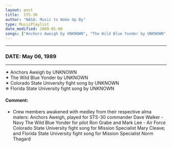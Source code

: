 ```yaml
---
layout: post
title:  STS-30
author: "NASA: Music to Wake Up By"
type: MusicPlaylist
date_modified: 1989-05-06
songs: ["Anchors Aweigh by UNKNOWN", "The Wild Blue Yonder by UNKNOWN", "Colorado State University fight song by UNKNOWN", "Florida State University fight song by UNKNOWN"]
---
```


----
### DATE: May 06, 1989
----
✦ Anchors Aweigh by UNKNOWN  &nbsp;<br />
✦ The Wild Blue Yonder by UNKNOWN  &nbsp;<br />
✦ Colorado State University fight song by UNKNOWN  &nbsp;<br />
✵ Florida State University fight song by UNKNOWN

#### Comment:
* Crew members awakened with medley from their respective alma maters: Anchors Aweigh, played for STS-30 commander Dave Walker - Navy The Wild Blue Yonder for pilot Ron Grabe and Mark Lee - Air Force Colorado State University fight song for Mission Specialist Mary Cleave; and Florida State University fight song for Mission Specialist Norm Thagard




<br/>
<center>
	<a target="_blank"
	   href="https://twitter.com/intent/tweet?hashtags=Space,NASA,Playlist,NASAWakeupCalls,SpaceProgram&text={{ page.author}}, '{{ page.songs.first }}' {{ page.title }}, {{ page.date | date: '%B %d, %Y' }}. {{ site.url }}{{ page.url }}&via=nasawakeupcalls"><i class="fab fa-twitter" alt="Tweet this page" style="font-size: 1.3em;"></i></a>
	&nbsp; 	<i class="fas fa-user-astronaut" style="font-size: 1.5em;"></i> &nbsp;
    <a type="amzn" search="'Anchors Aweigh by UNKNOWN' or 'The Wild Blue Yonder by UNKNOWN' or 'Colorado State University fight song by UNKNOWN' or 'Florida State University fight song by UNKNOWN'" category="popular music">
    <i class="fab fa-amazon" style="font-size: 1.3em;"></i></a>
</center>
